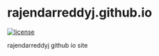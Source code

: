 # rajendarreddyj.github.io
[![license](https://img.shields.io/github/license/mashape/apistatus.svg)](https://raw.githubusercontent.com/rajendarreddyj/rajendarreddyj.github.io/master/LICENSE)

rajendarreddyj github io site
